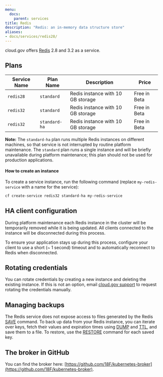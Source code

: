 ```yaml
---
menu:
  docs:
    parent: services
title: Redis
description: "Redis: an in-memory data structure store"
aliases:
- docs/services/redis28/
---
```


cloud.gov offers [Redis](http://www.redis.io/) 2.8 and 3.2 as a service.

## Plans

Service Name | Plan Name | Description | Price
------------ | --------- | ----------- | -----
`redis28` | `standard` | Redis instance with 10 GB storage | Free in Beta
`redis32` | `standard` | Redis instance with 10 GB storage | Free in Beta
`redis32` | `standard-ha` | Redis instance with 10 GB storage | Free in Beta

**Note:** The `standard-ha` plan runs multiple Redis instances on different machines, so that service is not interrupted by routine platform maintenance. The `standard` plan runs a single instance and will be briefly unavailable during platform maintenance; this plan should not be used for production applications.

#### How to create an instance

To create a service instance, run the following command (replace `my-redis-service` with a name for the service):

```sh
cf create-service redis32 standard-ha my-redis-service
```

## HA client configuration

During platform maintenance each Redis instance in the cluster will be temporarily removed while it is being updated.  All clients connected to the instance will be disconnected during this process.

To ensure your application stays up during this process, configure your client to use a short (~ 1 second) timeout and to automatically reconnect to Redis when disconnected.


## Rotating credentials

You can rotate credentials by creating a new instance and deleting the existing instance. If this is not an option, email [cloud.gov support](mailto:cloud-gov-support@gsa.gov) to request rotating the credentials manually.

## Managing backups

The Redis service does not expose access to files generated by the Redis [SAVE](https://redis.io/commands/save) command. To back up data from your Redis instance, you can iterate over keys, fetch their values and expiration times using [DUMP](https://redis.io/commands/dump) and [TTL](https://redis.io/commands/ttl), and save them to a file. To restore, use the [RESTORE](https://redis.io/commands/restore) command for each saved key.

## The broker in GitHub

You can find the broker here: [https://github.com/18F/kubernetes-broker](https://github.com/18F/kubernetes-broker).
